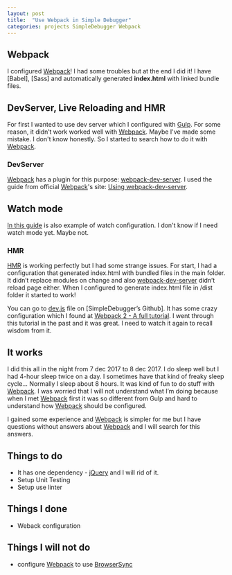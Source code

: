 ```yaml
---
layout: post
title:  "Use Webpack in Simple Debugger"
categories: projects SimpleDebugger Webpack
---
```


## Webpack

I configured [Webpack]! I had some troubles but at the end I did it!
I have [Babel], [Sass] and automatically generated **index.html** with linked bundle files.

## DevServer, Live Reloading and HMR

For first I wanted to use dev server which I configured with [Gulp]. For some reason, it didn’t work worked well with [Webpack]. Maybe I've made some mistake. I don't know honestly. So I started to search how to do it with [Webpack].

### DevServer

[Webpack] has a plugin for this purpose: [webpack-dev-server]. I used the guide from official [Webpack]'s site: [Using webpack-dev-server].

## Watch mode

[In this guide] is also example of watch configuration. I don't know if I need watch mode yet. Maybe not.

### HMR

[HMR] is working perfectly but I had some strange issues. For start, I had a configuration that generated index.html with bundled files in the main folder. It didn’t replace modules on change and also [webpack-dev-server] didn’t reload page either. When I configured to generate index.html file in /dist folder it started to work!

You can go to [dev.js] file on [SimpleDebugger’s Github]. It has some crazy configuration which I found at [Webpack 2 - A full tutorial]. I went through this tutorial in the past and it was great. I need to watch it again to recall wisdom from it.

## It works

I did this all in the night from 7 dec 2017 to 8 dec 2017. I do sleep well but I had 4-hour sleep twice on a day. I sometimes have that kind of freaky sleep cycle… Normally I sleep about 8 hours. It was kind of fun to do stuff with [Webpack]. I was worried that I will not understand what I’m doing because when I met [Webpack] first it was so different from Gulp and hard to understand how [Webpack] should be configured.

I gained some experience and [Webpack] is simpler for me but I have questions without answers about [Webpack] and I will search for this answers.

## Things to do

- It has one dependency - [jQuery] and I will rid of it.
- Setup Unit Testing
- Setup use linter

## Things I done

- Weback configuration

## Things I will not do

- configure [Webpack] to use [BrowserSync]

[SimpleDebugger]: https://github.com/th3mon/SimpleDebugger
[jQuery]: https://jquery.com/
[Gulp]: https://gulpjs.com/
[webpack-dev-server]: https://github.com/webpack/webpack-dev-server
[Webpack]: https://webpack.github.io/
[Using webpack-dev-server]: https://webpack.js.org/guides/development/#using-webpack-dev-server
[In this guide]: https://webpack.js.org/guides/development/#using-watch-mode
[dev.js]: https://github.com/th3mon/SimpleDebugger/blob/feature/webpack/config/dev.js
[SimpleDebugger's Github]: https://github.com/th3mon/SimpleDebugger
[Webpack 2 - A full tutorial]: https://www.youtube.com/watch?v=eWmkBNBTbMM&feature=youtu.be
[BrowserSync]: https://www.browsersync.io/
[HMR]: https://webpack.js.org/guides/hot-module-replacement/
